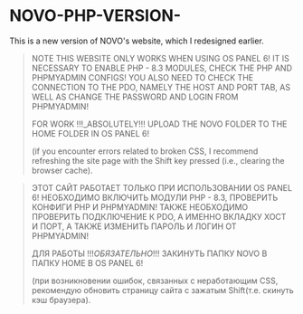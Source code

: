 # NOVO-PHP-VERSION-
This is a new version of NOVO's website, which I redesigned earlier.
>NOTE
>THIS WEBSITE ONLY WORKS WHEN USING OS PANEL 6! IT IS NECESSARY TO ENABLE PHP - 8.3 MODULES, CHECK THE PHP AND PHPMYADMIN CONFIGS! YOU ALSO NEED TO CHECK THE CONNECTION TO THE PDO, NAMELY THE HOST AND PORT TAB, AS WELL AS CHANGE THE PASSWORD AND LOGIN FROM PHPMYADMIN!
>
>FOR WORK !!!_ABSOLUTELY!!! UPLOAD THE NOVO FOLDER TO THE HOME FOLDER IN OS PANEL 6!
>
>(if you encounter errors related to broken CSS, I recommend refreshing the site page with the Shift key pressed (i.e., clearing the browser cache).



>ЭТОТ САЙТ РАБОТАЕТ ТОЛЬКО ПРИ ИСПОЛЬЗОВАНИИ OS PANEL 6! НЕОБХОДИМО ВКЛЮЧИТЬ МОДУЛИ PHP - 8.3, ПРОВЕРИТЬ КОНФИГИ PHP И PHPMYADMIN! ТАКЖЕ НЕОБХОДИМО ПРОВЕРИТЬ ПОДКЛЮЧЕНИЕ К PDO, А ИМЕННО ВКЛАДКУ ХОСТ И ПОРТ, А ТАКЖЕ ИЗМЕНИТЬ ПАРОЛЬ И ЛОГИН ОТ PHPMYADMIN!
>
>ДЛЯ РАБОТЫ !!!_ОБЯЗАТЕЛЬНО_!!! ЗАКИНУТЬ ПАПКУ NOVO В ПАПКУ HOME В OS PANEL 6!
>
>(при возникновении ошибок, связанных с неработающим CSS, рекомендую обновить страницу сайта с зажатым Shift(т.е. скинуть кэш браузера).

